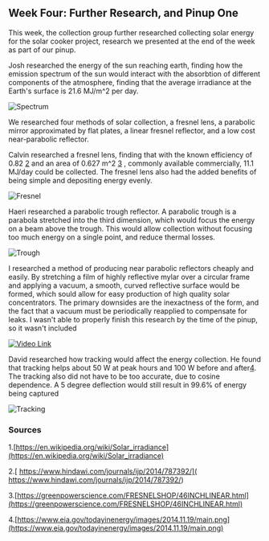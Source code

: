 ## Week Four: Further Research, and Pinup One

This week, the collection group further researched collecting solar energy for the solar cooker project, research we presented at the end of the week
as part of our pinup.

Josh researched the energy of the sun reaching earth, finding how the emission spectrum of the sun would interact with the absorbtion of different components of 
the atmosphere, finding that the average irradiance at the Earth's surface is 21.6 MJ/m^2 per day.

![Spectrum](/rapid-prototyping/week-four/Solar_spectrum_en-2.svg "Solar Spectrum")

We researched four methods of solar collection, a fresnel lens, a parabolic mirror approximated by flat plates, a linear fresnel reflector, and a low cost
near-parabolic reflector. 

Calvin researched a fresnel lens, finding that with the known efficiency of 0.82 [2](https://www.hindawi.com/journals/ijp/2014/787392/) and an area of 0.627 m^2 [3](https://greenpowerscience.com/FRESNELSHOP/46INCHLINEAR.html) , commonly available commercially, 
11.1 MJ/day could be collected. The fresnel lens also had the added benefits of being simple and depositing energy evenly.

![Fresnel](/rapid-prototyping/week-four/fresnel_lens.png "Fresnel Lens")

Haeri researched a parabolic trough reflector. A parabolic trough is a parabola stretched into the third dimension, which would focus the energy on
a beam above the trough. This would allow collection without focusing too much energy on a single point, and reduce thermal losses.

![Trough](/rapid-prototyping/week-four/trough2.jpg "trough")

I researched a method of producing near parabolic reflectors cheaply and easily. By stretching a film of highly reflective mylar over a circular
frame and applying a vacuum, a smooth, curved reflective surface would be formed, which sould allow for easy production of high quality solar concentrators.
The primary downsides are the inexactness of the form, and the fact that a vacuum must be periodically reapplied to compensate for leaks. I wasn't
able to properly finish this research by the time of the pinup, so it wasn't included

[![Video Link](rapid-prototyping/week-four/feature.jpg)](https://www.youtube.com/watch?v=5rYr1Yrqwrk "Parabolic Mirror from a Trash Can Lid HACK Death Ray Solar do it yourself DIY")

David researched how tracking would affect the energy collection. He found that tracking helps about 50 W at peak hours and 100 W before and after[4](https://www.eia.gov/todayinenergy/images/2014.11.19/main.png). The tracking 
also did not have to be too accurate, due to cosine dependence. A 5 degree deflection would still result in 99.6% of energy being captured

![Tracking](/rapid-prototyping/week-four/main.png "Tracking")

### Sources

1.[https://en.wikipedia.org/wiki/Solar_irradiance](https://en.wikipedia.org/wiki/Solar_irradiance)

2.[ https://www.hindawi.com/journals/ijp/2014/787392/]( https://www.hindawi.com/journals/ijp/2014/787392/)

3.[https://greenpowerscience.com/FRESNELSHOP/46INCHLINEAR.html](https://greenpowerscience.com/FRESNELSHOP/46INCHLINEAR.html)

4.[https://www.eia.gov/todayinenergy/images/2014.11.19/main.png](https://www.eia.gov/todayinenergy/images/2014.11.19/main.png)




